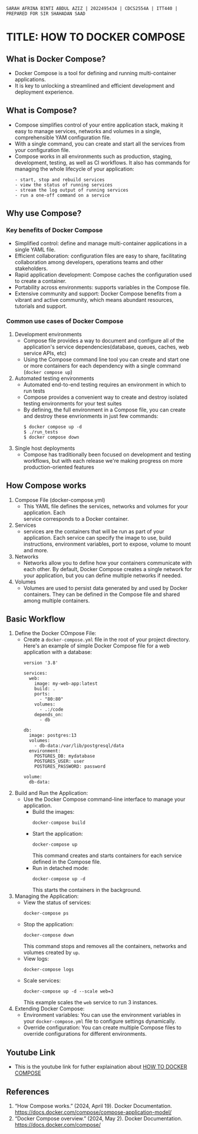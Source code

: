 `SARAH AFRINA BINTI ABDUL AZIZ | 2022495434 | CDCS2554A | ITT440 | PREPARED FOR SIR SHAHADAN SAAD`

# TITLE: HOW TO DOCKER COMPOSE

## What is Docker Compose?
- Docker Compose is a tool for defining and running multi-container applications.
- It is key to unlocking a streamlined and efficient development and deployment experience.

## What is Compose?
- Compose simplifies control of your entire application stack, making it easy to manage 
  services, networks
  and volumes in a single, comprehensible YAM configuration file.
- With a single command, you can create and start all the services from your configuration 
  file.
- Compose works in all environments such as production, staging, development, testing, as well 
  as CI workflows.
  It also has commands for managing the whole lifecycle of your application:
  ```
  - start, stop and rebuild services
  - view the status of running services
  - stream the log output of running services
  - run a one-off command on a service

  ```
## Why use Compose?
### Key benefits of Docker Compose
- Simplified control: define and manage multi-container applications in a single YAML file.
- Efficient collaboration: configuration files are easy to share, facilitating collaboration 
  among developers, 
  operations teams and other stakeholders.
- Rapid application development: Compose caches the configuration used to create a container.
- Portability across environments: supports variables in the Compose file.
- Extensive community and support: Docker Compose benefits from a vibrant and active 
  community, which means
  abundant resources, tutorials and support.

### Common use cases of Docker Compose
1. Development environments
   - Compose file provides a way to document and configure all of the application's service 
     dependencies(database,
     queues, caches, web service APIs, etc)
   - Using the Compose command line tool you can create and start one or more containers for 
     each dependency with
     a single command (`docker compose up`)
2. Automated testing environments
   - Automated end-to-end testing requires an environment in which to run tests
   - Compose provides a convenient way to create and destroy isolated testing environments for 
     your test suites
   - By defining, the full environment in a Compose file, you can create and destroy these 
     envrionments in just 
     few commands:
     ```
     $ docker compose up -d
     $ ./run_tests
     $ docker compose down
     ```
3. Single host deployments
   - Compose has traditionally been focused on development and testing workflows, but with 
     each release we're making 
     progress on more production-oriented features

## How Compose works
1. Compose File (docker-compose.yml)
   - This YAML file defines the services, networks and volumes for your application. Each   
     service corresponds to a
     Docker container.
2. Services
   - services are the containers that will be run as part of your application. Each service 
     can specify the image to
     use, build instructions, environment variables, port to expose, volume to mount and more.
3. Networks
   - Networks allow you to define how your containers communicate with each other. By default, 
     Docker Compose creates
     a single network for your application, but you can define multiple networks if needed.
4. Volumes
   - Volumes are used to persist data generated by and used by Docker containers. They can be 
     defined in the Compose
     file and shared among multiple containers.

## Basic Workflow
1. Define the Docker COmpose File:
   - Create a `docker-compose.yml` file in the root of your project directory. Here's an 
     example of simple Docker
     Compose file for a web application with a database:
     ```
     version '3.8'

     services:
       web:
         image: my-web-app:latest
         build: .
         ports:
           - "80:80"
         volumes:
           - .:/code
         depends_on:
           - db

     db:
       image: postgres:13
       volumes:
         - db-data:/var/lib/postgresql/data
       environment:
         POSTGRES_DB: mydatabase
         POSTGRES_USER: user
         POSTGRES_PASSWORD: password

     volume:
       db-data:
     ```
2. Build and Run the Application:
   - Use the Docker Compose command-line interface to manage your application.
     - Build the images:
       ```
       docker-compose build
       ```
     - Start the application:
       ```
       docker-compose up
       ```
       This command creates and starts containers for each service defined in the Compose file.
     - Run in detached mode:
       ```
       docker-compose up -d
       ```
       This starts the containers in the background.
3. Managing the Application:
   - View the status of services:
     ```
     docker-compose ps
     ```
   - Stop the application:
     ```
     docker-compose down
     ```
     This command stops and removes all the containers, networks and volumes created by `up`.
   - View logs:
      ```
      docker-compose logs
      ```
   - Scale services:
     ```
     docker-compose up -d --scale web=3
     ```
     This example scales the `web` service to run 3 instances.
4. Extending Docker Compose:
   - Environment variables: You can use the environment variables in your `docker-compose.yml` 
     file to configure
     settings dynamically.
   - Override configuration: You can create multiple Compose files to override configurations 
     for different
     environments.


## Youtube Link
- This is the youtube link for futher explaination about [HOW TO DOCKER COMPOSE](https://youtu.be/TGemBMnrbBY)
    
 ## References
 1. “How Compose works.” (2024, April 19). Docker Documentation. https://docs.docker.com/compose/compose-application-model/
 2. “Docker Compose overview.” (2024, May 2). Docker Documentation. https://docs.docker.com/compose/

